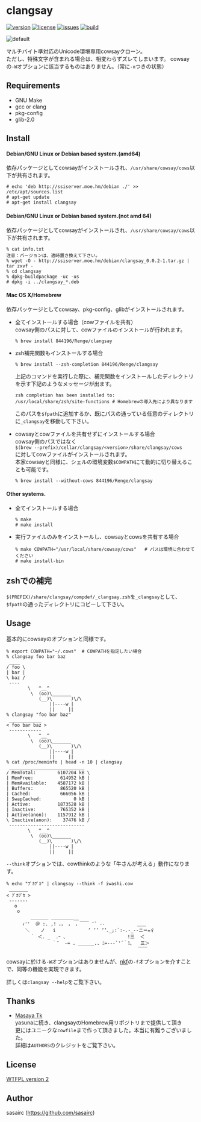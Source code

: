clangsay
=======
[![version](http://img.shields.io/github/tag/sasairc/clangsay.svg?style=flat&label=version)](https://github.com/sasairc/clangsay/releases)
[![license](https://img.shields.io/badge/License-WTFPL2-blue.svg?style=flat)](http://www.wtfpl.net/txt/copying/)
[![issues](http://img.shields.io/github/issues/sasairc/clangsay.svg?style=flat)](https://github.com/sasairc/clangsay/issues)
[![build](https://img.shields.io/travis/sasairc/clangsay.svg?style=flat)](https://travis-ci.org/sasairc/clangsay)

![default](http://36.media.tumblr.com/5adcfbb3b5bfeaf27c6c3c858b1f7ddb/tumblr_ntae8cQ7wE1u2jamko1_1280.png)

マルチバイト準対応のUnicode環境専用cowsayクローン。  
ただし、特殊文字が含まれる場合は、相変わらずズレてしまいます。	
cowsayの`-W`オプションに該当するものはありません。（常に`-n`つきの状態）	

## Requirements
* GNU Make
* gcc or clang
* pkg-config
* glib-2.0	

## Install
#### Debian/GNU Linux or Debian based system.(amd64)		
依存パッケージとしてcowsayがインストールされ、`/usr/share/cowsay/cows`以下が共有されます。
```shellsession
# echo 'deb http://ssiserver.moe.hm/debian ./' >> /etc/apt/sources.list	
# apt-get update	
# apt-get install clangsay
```

#### Debian/GNU Linux or Debian based system.(not amd 64)	
依存パッケージとしてcowsayがインストールされ、`/usr/share/cowsay/cows`以下が共有されます。	
```shellsession
% cat info.txt
注意：バージョンは、適時置き換えて下さい。
% wget -O - http://ssiserver.moe.hm/debian/clangsay_0.0.2-1.tar.gz | tar zxvf -
% cd clangsay
% dpkg-buildpackage -uc -us
# dpkg -i ../clangsay_*.deb
```

#### Mac OS X/Homebrew		
依存パッケージとしてcowsay、pkg-config、glibがインストールされます。	

* 全てインストールする場合（cowファイルを共有）	
	cowsay側のパスに対して、cowファイルのインストールが行われます。	
	```shellsession
	% brew install 844196/Renge/clangsay
	```
	
* zsh補完関数もインストールする場合		
	```shellsession
	% brew install --zsh-completion 844196/Renge/clangsay
	```
	上記のコマンドを実行した際に、補完関数をインストールしたディレクトリを示す下記のようなメッセージが出ます。	
	```shellsession
	zsh completion has been installed to:
	/usr/local/share/zsh/site-functions	# Homebrewの導入先により異なります　
	```
	このパスを`$fpath`に追加するか、既にパスの通っている任意のディレクトリに`_clangsay`を移動して下さい。	

* cowsayとcowファイルを共有せずにインストールする場合	
	cowsay側のパスではなく	
	`$(brew --prefix)/cellar/clangsay/<version>/share/clangsay/cows`	
	に対してcowファイルがインストールされます。		
	本家cowsayと同様に、シェルの環境変数`$COWPATH`にて動的に切り替えることも可能です。
	```shellsession
	% brew install --without-cows 844196/Renge/clangsay
	```

#### Other systems.
* 全てインストールする場合	
	```shellsession
	% make
	# make install
	```

* 実行ファイルのみをインストールし、cowsayとcowsを共有する場合	
	```shellsession
	% make COWPATH="/usr/local/share/cowsay/cows"	# パスは環境に合わせてください
	# make install-bin
	```

## zshでの補完
`$(PREFIX)/share/clangsay/compdef/_clangsay.zsh`を`_clangsay`として、`$fpath`の通ったディレクトリにコピーして下さい。

## Usage
基本的にcowsayのオプションと同様です。
```shellsession
% export COWPATH="~/.cows"	# COWPATHを指定したい場合
% clangsay foo bar baz
 ____
/ foo \
| bar |
\ baz /
 ----
        \   ^__^
         \  (oo)\_______
            (__)\       )\/\
                ||----w |
                ||     ||
% clangsay "foo bar baz"
 ____________
< foo bar baz >
 ------------
        \   ^__^
         \  (oo)\_______
            (__)\       )\/\
                ||----w |
                ||     ||
% cat /proc/meminfo | head -n 10 | clangsay
 ____________________________
/ MemTotal:        6107204 kB \
| MemFree:          614952 kB |
| MemAvailable:    4587172 kB |
| Buffers:          865520 kB |
| Cached:           666056 kB |
| SwapCached:            0 kB |
| Active:          1873528 kB |
| Inactive:         765352 kB |
| Active(anon):    1157912 kB |
\ Inactive(anon):    37476 kB /
 ----------------------------
        \   ^__^
         \  (oo)\_______
            (__)\       )\/\
                ||----w |
                ||     ||
```

`--think`オプションでは、cowthinkのような「牛さんが考える」動作になります。

```shellsession
% echo "ﾌﾟｶﾌﾟｶ" | clangsay --think -f iwashi.cow
 _______
< ﾌﾟｶﾌﾟｶ >
 -------
   o
    o
         ＿＿＿＿ ＿＿＿＿＿__
      ｨ''  ＠ :. ,! ，， ， ，￣￣ ¨` ‐-            ＿＿
       ＼    ノ   i            ’ ’’ ’’､_;:`:‐.-_-‐ニ＝=彳
         ｀ ＜. _  .ｰ ､                       !三  ＜
                 ｀¨  ‐= . ＿＿＿_.. ﾆ=-‐‐`'´｀ﾐ､   三＞
                                                 ￣￣
```

cowsayに於ける`-W`オプションはありませんが、[nkf](http://osdn.jp/projects/nkf/)の`-f`オプションを介すことで、同等の機能を実現できます。  

詳しくは`clangsay --help`をご覧下さい。

## Thanks
* [Masaya Tk](https://github.com/844196)	
	yasunaに続き、clangsayのHomebrew用リポジトリまで提供して頂き  
	更にはユニークな`cowfile`まで作って頂きました。本当に有難うございました。  
	詳細は`AUTHORS`のクレジットをご覧下さい。

## License
[WTFPL version 2](http://www.wtfpl.net/txt/copying/)

## Author
sasairc (https://github.com/sasairc)
